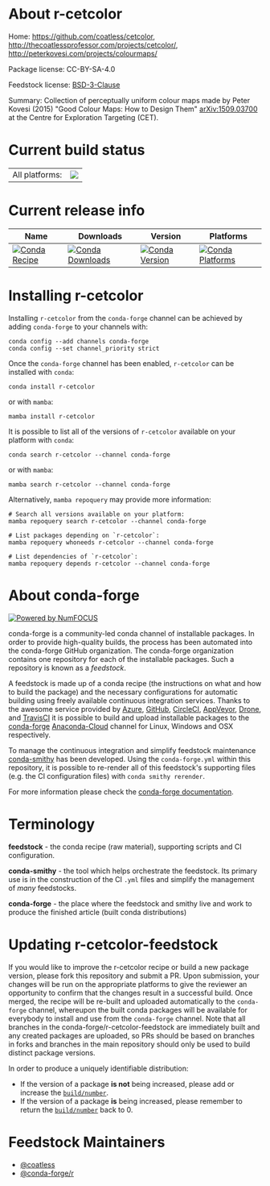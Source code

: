 About r-cetcolor
================

Home: https://github.com/coatless/cetcolor, http://thecoatlessprofessor.com/projects/cetcolor/, http://peterkovesi.com/projects/colourmaps/

Package license: CC-BY-SA-4.0

Feedstock license: [BSD-3-Clause](https://github.com/conda-forge/r-cetcolor-feedstock/blob/main/LICENSE.txt)

Summary: Collection of perceptually uniform colour maps made by Peter Kovesi (2015) "Good Colour Maps: How to Design Them" <arXiv:1509.03700> at the Centre for Exploration Targeting (CET).

Current build status
====================


<table><tr><td>All platforms:</td>
    <td>
      <a href="https://dev.azure.com/conda-forge/feedstock-builds/_build/latest?definitionId=11595&branchName=main">
        <img src="https://dev.azure.com/conda-forge/feedstock-builds/_apis/build/status/r-cetcolor-feedstock?branchName=main">
      </a>
    </td>
  </tr>
</table>

Current release info
====================

| Name | Downloads | Version | Platforms |
| --- | --- | --- | --- |
| [![Conda Recipe](https://img.shields.io/badge/recipe-r--cetcolor-green.svg)](https://anaconda.org/conda-forge/r-cetcolor) | [![Conda Downloads](https://img.shields.io/conda/dn/conda-forge/r-cetcolor.svg)](https://anaconda.org/conda-forge/r-cetcolor) | [![Conda Version](https://img.shields.io/conda/vn/conda-forge/r-cetcolor.svg)](https://anaconda.org/conda-forge/r-cetcolor) | [![Conda Platforms](https://img.shields.io/conda/pn/conda-forge/r-cetcolor.svg)](https://anaconda.org/conda-forge/r-cetcolor) |

Installing r-cetcolor
=====================

Installing `r-cetcolor` from the `conda-forge` channel can be achieved by adding `conda-forge` to your channels with:

```
conda config --add channels conda-forge
conda config --set channel_priority strict
```

Once the `conda-forge` channel has been enabled, `r-cetcolor` can be installed with `conda`:

```
conda install r-cetcolor
```

or with `mamba`:

```
mamba install r-cetcolor
```

It is possible to list all of the versions of `r-cetcolor` available on your platform with `conda`:

```
conda search r-cetcolor --channel conda-forge
```

or with `mamba`:

```
mamba search r-cetcolor --channel conda-forge
```

Alternatively, `mamba repoquery` may provide more information:

```
# Search all versions available on your platform:
mamba repoquery search r-cetcolor --channel conda-forge

# List packages depending on `r-cetcolor`:
mamba repoquery whoneeds r-cetcolor --channel conda-forge

# List dependencies of `r-cetcolor`:
mamba repoquery depends r-cetcolor --channel conda-forge
```


About conda-forge
=================

[![Powered by
NumFOCUS](https://img.shields.io/badge/powered%20by-NumFOCUS-orange.svg?style=flat&colorA=E1523D&colorB=007D8A)](https://numfocus.org)

conda-forge is a community-led conda channel of installable packages.
In order to provide high-quality builds, the process has been automated into the
conda-forge GitHub organization. The conda-forge organization contains one repository
for each of the installable packages. Such a repository is known as a *feedstock*.

A feedstock is made up of a conda recipe (the instructions on what and how to build
the package) and the necessary configurations for automatic building using freely
available continuous integration services. Thanks to the awesome service provided by
[Azure](https://azure.microsoft.com/en-us/services/devops/), [GitHub](https://github.com/),
[CircleCI](https://circleci.com/), [AppVeyor](https://www.appveyor.com/),
[Drone](https://cloud.drone.io/welcome), and [TravisCI](https://travis-ci.com/)
it is possible to build and upload installable packages to the
[conda-forge](https://anaconda.org/conda-forge) [Anaconda-Cloud](https://anaconda.org/)
channel for Linux, Windows and OSX respectively.

To manage the continuous integration and simplify feedstock maintenance
[conda-smithy](https://github.com/conda-forge/conda-smithy) has been developed.
Using the ``conda-forge.yml`` within this repository, it is possible to re-render all of
this feedstock's supporting files (e.g. the CI configuration files) with ``conda smithy rerender``.

For more information please check the [conda-forge documentation](https://conda-forge.org/docs/).

Terminology
===========

**feedstock** - the conda recipe (raw material), supporting scripts and CI configuration.

**conda-smithy** - the tool which helps orchestrate the feedstock.
                   Its primary use is in the construction of the CI ``.yml`` files
                   and simplify the management of *many* feedstocks.

**conda-forge** - the place where the feedstock and smithy live and work to
                  produce the finished article (built conda distributions)


Updating r-cetcolor-feedstock
=============================

If you would like to improve the r-cetcolor recipe or build a new
package version, please fork this repository and submit a PR. Upon submission,
your changes will be run on the appropriate platforms to give the reviewer an
opportunity to confirm that the changes result in a successful build. Once
merged, the recipe will be re-built and uploaded automatically to the
`conda-forge` channel, whereupon the built conda packages will be available for
everybody to install and use from the `conda-forge` channel.
Note that all branches in the conda-forge/r-cetcolor-feedstock are
immediately built and any created packages are uploaded, so PRs should be based
on branches in forks and branches in the main repository should only be used to
build distinct package versions.

In order to produce a uniquely identifiable distribution:
 * If the version of a package **is not** being increased, please add or increase
   the [``build/number``](https://docs.conda.io/projects/conda-build/en/latest/resources/define-metadata.html#build-number-and-string).
 * If the version of a package **is** being increased, please remember to return
   the [``build/number``](https://docs.conda.io/projects/conda-build/en/latest/resources/define-metadata.html#build-number-and-string)
   back to 0.

Feedstock Maintainers
=====================

* [@coatless](https://github.com/coatless/)
* [@conda-forge/r](https://github.com/conda-forge/r/)

